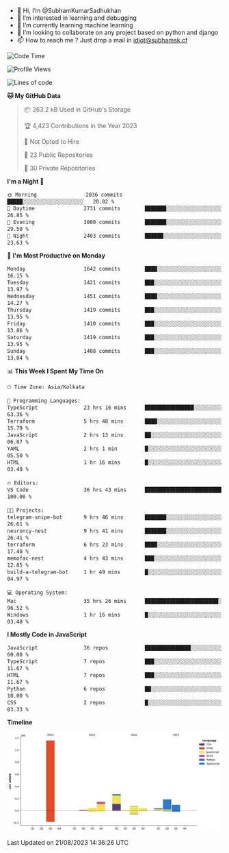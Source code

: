 - 👋 Hi, I’m @SubhamKumarSadhukhan
- 👀 I’m interested in learning and debugging
- 🌱 I’m currently learning machine learning
- 💞️ I’m looking to collaborate on any project based on python and django
- 📫 How to reach me ?
      Just drop a mail in idiot@subhamsk.cf

<!---
SubhamKumarSadhukhan/SubhamKumarSadhukhan is a ✨ special ✨ repository because its `README.md` (this file) appears on your GitHub profile.
You can click the Preview link to take a look at your changes.
--->


<!--START_SECTION:waka-->
![Code Time](http://img.shields.io/badge/Code%20Time-1%2C476%20hrs%2059%20mins-blue)

![Profile Views](http://img.shields.io/badge/Profile%20Views-0-blue)

![Lines of code](https://img.shields.io/badge/From%20Hello%20World%20I%27ve%20Written-2.0%20million%20lines%20of%20code-blue)

**🐱 My GitHub Data** 

> 📦 263.2 kB Used in GitHub's Storage 
 > 
> 🏆 4,423 Contributions in the Year 2023
 > 
> 🚫 Not Opted to Hire
 > 
> 📜 23 Public Repositories 
 > 
> 🔑 30 Private Repositories 
 > 
**I'm a Night 🦉** 

```text
🌞 Morning                2036 commits        █████░░░░░░░░░░░░░░░░░░░░   20.02 % 
🌆 Daytime                2731 commits        ███████░░░░░░░░░░░░░░░░░░   26.85 % 
🌃 Evening                3000 commits        ███████░░░░░░░░░░░░░░░░░░   29.50 % 
🌙 Night                  2403 commits        ██████░░░░░░░░░░░░░░░░░░░   23.63 % 
```
📅 **I'm Most Productive on Monday** 

```text
Monday                   1642 commits        ████░░░░░░░░░░░░░░░░░░░░░   16.15 % 
Tuesday                  1421 commits        ███░░░░░░░░░░░░░░░░░░░░░░   13.97 % 
Wednesday                1451 commits        ████░░░░░░░░░░░░░░░░░░░░░   14.27 % 
Thursday                 1419 commits        ███░░░░░░░░░░░░░░░░░░░░░░   13.95 % 
Friday                   1410 commits        ███░░░░░░░░░░░░░░░░░░░░░░   13.86 % 
Saturday                 1419 commits        ███░░░░░░░░░░░░░░░░░░░░░░   13.95 % 
Sunday                   1408 commits        ███░░░░░░░░░░░░░░░░░░░░░░   13.84 % 
```


📊 **This Week I Spent My Time On** 

```text
🕑︎ Time Zone: Asia/Kolkata

💬 Programming Languages: 
TypeScript               23 hrs 16 mins      ████████████████░░░░░░░░░   63.36 % 
Terraform                5 hrs 48 mins       ████░░░░░░░░░░░░░░░░░░░░░   15.79 % 
JavaScript               2 hrs 13 mins       ██░░░░░░░░░░░░░░░░░░░░░░░   06.07 % 
YAML                     2 hrs 1 min         █░░░░░░░░░░░░░░░░░░░░░░░░   05.50 % 
HTML                     1 hr 16 mins        █░░░░░░░░░░░░░░░░░░░░░░░░   03.48 % 

🔥 Editors: 
VS Code                  36 hrs 43 mins      █████████████████████████   100.00 % 

🐱‍💻 Projects: 
telegram-snipe-bot       9 hrs 46 mins       ███████░░░░░░░░░░░░░░░░░░   26.61 % 
neuroncy-nest            9 hrs 41 mins       ███████░░░░░░░░░░░░░░░░░░   26.41 % 
terraform                6 hrs 23 mins       ████░░░░░░░░░░░░░░░░░░░░░   17.40 % 
memofac-nest             4 hrs 43 mins       ███░░░░░░░░░░░░░░░░░░░░░░   12.85 % 
build-a-telegram-bot     1 hr 49 mins        █░░░░░░░░░░░░░░░░░░░░░░░░   04.97 % 

💻 Operating System: 
Mac                      35 hrs 26 mins      ████████████████████████░   96.52 % 
Windows                  1 hr 16 mins        █░░░░░░░░░░░░░░░░░░░░░░░░   03.48 % 
```

**I Mostly Code in JavaScript** 

```text
JavaScript               36 repos            ███████████████░░░░░░░░░░   60.00 % 
TypeScript               7 repos             ███░░░░░░░░░░░░░░░░░░░░░░   11.67 % 
HTML                     7 repos             ███░░░░░░░░░░░░░░░░░░░░░░   11.67 % 
Python                   6 repos             ██░░░░░░░░░░░░░░░░░░░░░░░   10.00 % 
CSS                      2 repos             █░░░░░░░░░░░░░░░░░░░░░░░░   03.33 % 
```



**Timeline**

![Lines of Code chart](https://raw.githubusercontent.com/SubhamKumarSadhukhan/SubhamKumarSadhukhan/main/assets/bar_graph.png)


 Last Updated on 21/08/2023 14:36:26 UTC
<!--END_SECTION:waka-->
